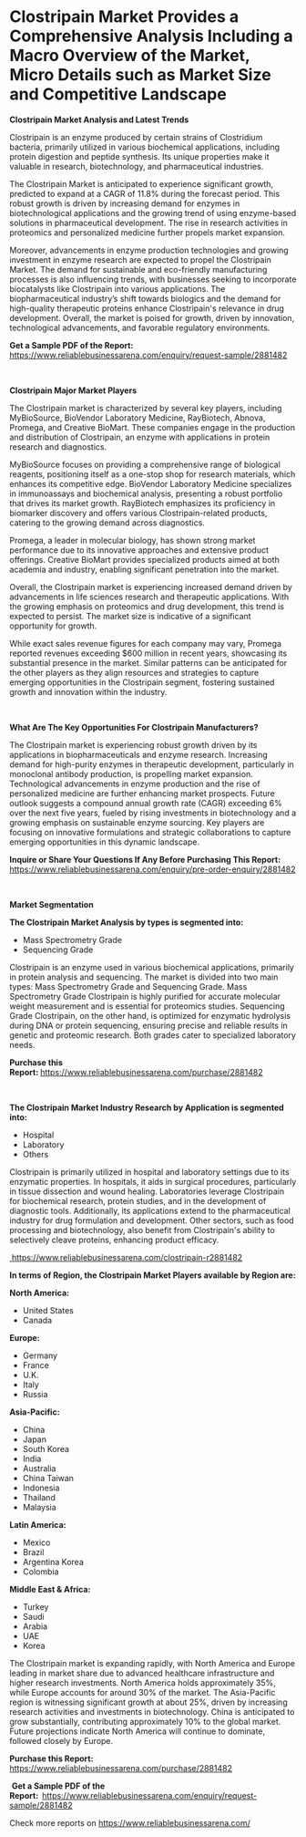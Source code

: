<p><h1>Clostripain Market Provides a Comprehensive Analysis Including a Macro Overview of the Market, Micro Details such as Market Size and Competitive Landscape</h1></p><p><strong>Clostripain Market Analysis and Latest Trends</strong></p>
<p><p>Clostripain is an enzyme produced by certain strains of Clostridium bacteria, primarily utilized in various biochemical applications, including protein digestion and peptide synthesis. Its unique properties make it valuable in research, biotechnology, and pharmaceutical industries.</p><p>The Clostripain Market is anticipated to experience significant growth, predicted to expand at a CAGR of 11.8% during the forecast period. This robust growth is driven by increasing demand for enzymes in biotechnological applications and the growing trend of using enzyme-based solutions in pharmaceutical development. The rise in research activities in proteomics and personalized medicine further propels market expansion.</p><p>Moreover, advancements in enzyme production technologies and growing investment in enzyme research are expected to propel the Clostripain Market. The demand for sustainable and eco-friendly manufacturing processes is also influencing trends, with businesses seeking to incorporate biocatalysts like Clostripain into various applications. The biopharmaceutical industry’s shift towards biologics and the demand for high-quality therapeutic proteins enhance Clostripain's relevance in drug development. Overall, the market is poised for growth, driven by innovation, technological advancements, and favorable regulatory environments.</p></p>
<p><strong>Get a Sample PDF of the Report:&nbsp;</strong> <a href="https://www.reliablebusinessarena.com/enquiry/request-sample/2881482?utm_campaign=2182&utm_medium=2&utm_source=Github&utm_content=ia&utm_term=12032025&utm_id=clostripain">https://www.reliablebusinessarena.com/enquiry/request-sample/2881482</a></p>
<p>&nbsp;</p>
<p><strong>Clostripain Major Market Players</strong></p>
<p><p>The Clostripain market is characterized by several key players, including MyBioSource, BioVendor Laboratory Medicine, RayBiotech, Abnova, Promega, and Creative BioMart. These companies engage in the production and distribution of Clostripain, an enzyme with applications in protein research and diagnostics.</p><p>MyBioSource focuses on providing a comprehensive range of biological reagents, positioning itself as a one-stop shop for research materials, which enhances its competitive edge. BioVendor Laboratory Medicine specializes in immunoassays and biochemical analysis, presenting a robust portfolio that drives its market growth. RayBiotech emphasizes its proficiency in biomarker discovery and offers various Clostripain-related products, catering to the growing demand across diagnostics.</p><p>Promega, a leader in molecular biology, has shown strong market performance due to its innovative approaches and extensive product offerings. Creative BioMart provides specialized products aimed at both academia and industry, enabling significant penetration into the market.</p><p>Overall, the Clostripain market is experiencing increased demand driven by advancements in life sciences research and therapeutic applications. With the growing emphasis on proteomics and drug development, this trend is expected to persist. The market size is indicative of a significant opportunity for growth.</p><p>While exact sales revenue figures for each company may vary, Promega reported revenues exceeding $600 million in recent years, showcasing its substantial presence in the market. Similar patterns can be anticipated for the other players as they align resources and strategies to capture emerging opportunities in the Clostripain segment, fostering sustained growth and innovation within the industry.</p></p>
<p>&nbsp;</p>
<p><strong>What Are The Key Opportunities For Clostripain Manufacturers?</strong></p>
<p><p>The Clostripain market is experiencing robust growth driven by its applications in biopharmaceuticals and enzyme research. Increasing demand for high-purity enzymes in therapeutic development, particularly in monoclonal antibody production, is propelling market expansion. Technological advancements in enzyme production and the rise of personalized medicine are further enhancing market prospects. Future outlook suggests a compound annual growth rate (CAGR) exceeding 6% over the next five years, fueled by rising investments in biotechnology and a growing emphasis on sustainable enzyme sourcing. Key players are focusing on innovative formulations and strategic collaborations to capture emerging opportunities in this dynamic landscape.</p></p>
<p><strong>Inquire or Share Your Questions If Any Before Purchasing This Report:</strong> <a href="https://www.reliablebusinessarena.com/enquiry/pre-order-enquiry/2881482?utm_campaign=2182&utm_medium=2&utm_source=Github&utm_content=ia&utm_term=12032025&utm_id=clostripain">https://www.reliablebusinessarena.com/enquiry/pre-order-enquiry/2881482</a></p>
<p>&nbsp;</p>
<p><strong>Market Segmentation</strong></p>
<p><strong>The Clostripain Market Analysis by types is segmented into:</strong></p>
<p><ul><li> Mass Spectrometry Grade</li><li>Sequencing Grade </li></ul></p>
<p><p>Clostripain is an enzyme used in various biochemical applications, primarily in protein analysis and sequencing. The market is divided into two main types: Mass Spectrometry Grade and Sequencing Grade. Mass Spectrometry Grade Clostripain is highly purified for accurate molecular weight measurement and is essential for proteomics studies. Sequencing Grade Clostripain, on the other hand, is optimized for enzymatic hydrolysis during DNA or protein sequencing, ensuring precise and reliable results in genetic and proteomic research. Both grades cater to specialized laboratory needs.</p></p>
<p><strong>Purchase this Report:&nbsp;</strong><a href="https://www.reliablebusinessarena.com/purchase/2881482?utm_campaign=2182&utm_medium=2&utm_source=Github&utm_content=ia&utm_term=12032025&utm_id=clostripain">https://www.reliablebusinessarena.com/purchase/2881482</a></p>
<p>&nbsp;</p>
<p><strong>The Clostripain Market Industry Research by Application is segmented into:</strong></p>
<p><ul><li> Hospital</li><li>Laboratory</li><li>Others </li></ul></p>
<p><p>Clostripain is primarily utilized in hospital and laboratory settings due to its enzymatic properties. In hospitals, it aids in surgical procedures, particularly in tissue dissection and wound healing. Laboratories leverage Clostripain for biochemical research, protein studies, and in the development of diagnostic tools. Additionally, its applications extend to the pharmaceutical industry for drug formulation and development. Other sectors, such as food processing and biotechnology, also benefit from Clostripain's ability to selectively cleave proteins, enhancing product efficacy.</p></p>
<p><a href="https://www.reliablebusinessarena.com/clostripain-r2881482?utm_campaign=2182&utm_medium=2&utm_source=Github&utm_content=ia&utm_term=12032025&utm_id=clostripain">&nbsp;https://www.reliablebusinessarena.com/clostripain-r2881482</a></p>
<p><strong>In terms of Region, the Clostripain Market Players available by Region are:</strong></p>
<p>
    <p> <strong> North America: </strong>
        <ul>
            <li>United States</li>
            <li>Canada</li>
        </ul>
        </p> 
    <p> <strong> Europe: </strong>
        <ul>
            <li>Germany</li>
            <li>France</li>
            <li>U.K.</li>
            <li>Italy</li>
            <li>Russia</li>
        </ul>
        </p> 
    <p> <strong> Asia-Pacific: </strong>
        <ul>
            <li>China</li>
            <li>Japan</li>
            <li>South Korea</li>
            <li>India</li>
            <li>Australia</li>
            <li>China Taiwan</li>
            <li>Indonesia</li>
            <li>Thailand</li>
            <li>Malaysia</li>
        </ul>
        </p> 
    <p> <strong> Latin America: </strong>
        <ul>
            <li>Mexico</li>
            <li>Brazil</li>
            <li>Argentina Korea</li>
            <li>Colombia</li>
        </ul>
        </p> 
    <p> <strong> Middle East & Africa: </strong>
        <ul>
            <li>Turkey</li>
            <li>Saudi</li>
            <li>Arabia</li>
            <li>UAE</li>
            <li>Korea</li>
        </ul>
    </p>
    </p>
<p><p>The Clostripain market is expanding rapidly, with North America and Europe leading in market share due to advanced healthcare infrastructure and higher research investments. North America holds approximately 35%, while Europe accounts for around 30% of the market. The Asia-Pacific region is witnessing significant growth at about 25%, driven by increasing research activities and investments in biotechnology. China is anticipated to grow substantially, contributing approximately 10% to the global market. Future projections indicate North America will continue to dominate, followed closely by Europe.</p></p>
<p><strong>Purchase this Report: </strong><a href="https://www.reliablebusinessarena.com/purchase/2881482?utm_campaign=2182&utm_medium=2&utm_source=Github&utm_content=ia&utm_term=12032025&utm_id=clostripain">https://www.reliablebusinessarena.com/purchase/2881482</a></p>
<p>&nbsp;<strong>Get a Sample PDF of the Report:&nbsp;&nbsp;</strong><a href="https://www.reliablebusinessarena.com/enquiry/request-sample/2881482?utm_campaign=2182&utm_medium=2&utm_source=Github&utm_content=ia&utm_term=12032025&utm_id=clostripain">https://www.reliablebusinessarena.com/enquiry/request-sample/2881482</a></p>
<p><strong></strong></p>
<p>Check more reports on <a href="https://www.reliablebusinessarena.com/?utm_campaign=2182&utm_medium=2&utm_source=Github&utm_content=ia&utm_term=12032025&utm_id=clostripain">https://www.reliablebusinessarena.com/</a></p>